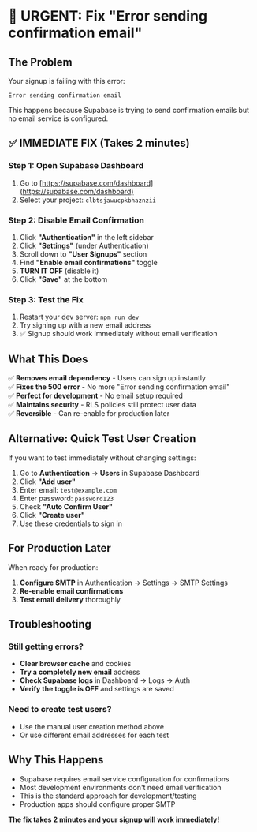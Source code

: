 # 🚨 URGENT: Fix "Error sending confirmation email" 

## The Problem
Your signup is failing with this error:
```
Error sending confirmation email
```

This happens because Supabase is trying to send confirmation emails but no email service is configured.

## ✅ IMMEDIATE FIX (Takes 2 minutes)

### Step 1: Open Supabase Dashboard
1. Go to [https://supabase.com/dashboard](https://supabase.com/dashboard)
2. Select your project: `clbtsjawucpkbhaznzii`

### Step 2: Disable Email Confirmation
1. Click **"Authentication"** in the left sidebar
2. Click **"Settings"** (under Authentication)
3. Scroll down to **"User Signups"** section
4. Find **"Enable email confirmations"** toggle
5. **TURN IT OFF** (disable it)
6. Click **"Save"** at the bottom

### Step 3: Test the Fix
1. Restart your dev server: `npm run dev`
2. Try signing up with a new email address
3. ✅ Signup should work immediately without email verification

## What This Does

✅ **Removes email dependency** - Users can sign up instantly  
✅ **Fixes the 500 error** - No more "Error sending confirmation email"  
✅ **Perfect for development** - No email setup required  
✅ **Maintains security** - RLS policies still protect user data  
✅ **Reversible** - Can re-enable for production later  

## Alternative: Quick Test User Creation

If you want to test immediately without changing settings:

1. Go to **Authentication** → **Users** in Supabase Dashboard
2. Click **"Add user"**
3. Enter email: `test@example.com`
4. Enter password: `password123`
5. Check **"Auto Confirm User"**
6. Click **"Create user"**
7. Use these credentials to sign in

## For Production Later

When ready for production:
1. **Configure SMTP** in Authentication → Settings → SMTP Settings
2. **Re-enable email confirmations**
3. **Test email delivery** thoroughly

## Troubleshooting

### Still getting errors?
- **Clear browser cache** and cookies
- **Try a completely new email** address
- **Check Supabase logs** in Dashboard → Logs → Auth
- **Verify the toggle is OFF** and settings are saved

### Need to create test users?
- Use the manual user creation method above
- Or use different email addresses for each test

## Why This Happens

- Supabase requires email service configuration for confirmations
- Most development environments don't need email verification
- This is the standard approach for development/testing
- Production apps should configure proper SMTP

**The fix takes 2 minutes and your signup will work immediately!**